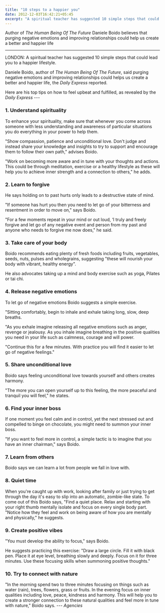 ```yaml
---
title: "10 steps to a happier you"
date: 2012-12-03T16:42:21+05:45
excerpt: "A spiritual teacher has suggested 10 simple steps that could lead you to a happier lifestyle."
---
```


Author of *The Human Being Of The Future* Daniele Boido believes that purging negative emotions and improving relationships could help us create a better and happier life

---

LONDON: A spiritual teacher has suggested 10 simple steps that could lead you to a happier lifestyle.

Daniele Boido, author of *The Human Being Of The Future*, said purging negative emotions and improving relationships could helps us create a better and happier life, the *Daily Express* reported.

Here are his top tips on how to feel upbeat and fulfilled, as revealed by the *Daily Express* ---

### 1. Understand spirituality

To enhance your spirituality, make sure that whenever you come across someone with less understanding and awareness of particular situations you do everything in your power to help them.

"Show compassion, patience and unconditional love. Don't judge and instead share your knowledge and insights to try to support and encourage them to follow their own path," advises Boido.

"Work on becoming more aware and in tune with your thoughts and actions. This could be through meditation, exercise or a healthy lifestyle as these will help you to achieve inner strength and a connection to others," he adds.

### 2. Learn to forgive

He says holding on to past hurts only leads to a destructive state of mind.

"If someone has hurt you then you need to let go of your bitterness and resentment in order to move on," says Boido.

"For a few moments repeat in your mind or out loud, ‘I truly and freely forgive and let go of any negative event and person from my past and anyone who needs to forgive me now does," he said.

### 3. Take care of your body

Boido recommends eating plenty of fresh foods including fruits, vegetables, seeds, nuts, pulses and wholegrains, suggesting "these will nourish your body with vibrant, healthy energy".

He also advocates taking up a mind and body exercise such as yoga, Pilates or tai chi.

### 4. Release negative emotions

To let go of negative emotions Boido suggests a simple exercise.

"Sitting comfortably, begin to inhale and exhale taking long, slow, deep breaths.

"As you exhale imagine releasing all negative emotions such as anger, revenge or jealousy. As you inhale imagine breathing in the positive qualities you need in your life such as calmness, courage and will power.

"Continue this for a few minutes. With practice you will find it easier to let go of negative feelings."

### 5. Share unconditional love

Boido says feeling unconditional love towards yourself and others creates harmony.

"The more you can open yourself up to this feeling, the more peaceful and tranquil you will feel," he states.

### 6. Find your inner boss

If one moment you feel calm and in control, yet the next stressed out and compelled to binge on chocolate, you might need to summon your inner boss.

"If you want to feel more in control, a simple tactic is to imagine that you have an inner chairman," says Boido.

### 7. Learn from others

Boido says we can learn a lot from people we fall in love with.

### 8. Quiet time

When you're caught up with work, looking after family or just trying to get through the day it's easy to slip into an automatic, zombie-like state. To come out of this Boido says, "Find a quiet place. Relax and starting with your right thumb mentally isolate and focus on every single body part. "Notice how they feel and work on being aware of how you are mentally and physically," he suggests.

### 9. Create positive vibes

"You must develop the ability to focus," says Boido.

He suggests practicing this exercise: "Draw a large circle. Fill it with black pen. Place it at eye level, breathing slowly and deeply. Focus on it for three minutes. Use these focusing skills when summoning positive thoughts."

### 10. Try to connect with nature

"In the morning spend two to three minutes focusing on things such as water (rain), trees, flowers, grass or fruits. In the evening focus on inner qualities including love, peace, kindness and harmony. This will help you to create a stronger connection to these natural qualities and feel more in tune with nature," Boido says. --- *Agencies*

